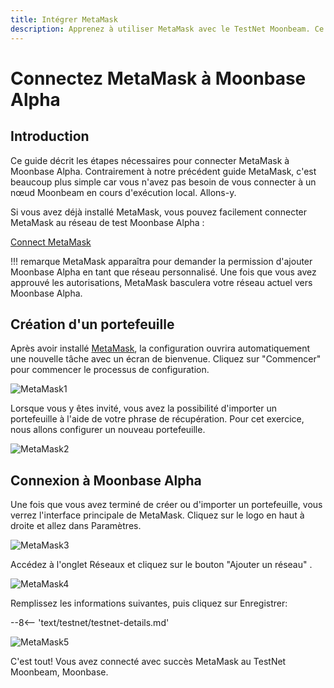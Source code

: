 ```yaml
---
title: Intégrer MetaMask
description: Apprenez à utiliser MetaMask avec le TestNet Moonbeam. Ce tutoriel vous montre comment connecter une installation par défaut de MetaMask à Moonbase Alpha.
---
```


# Connectez MetaMask à Moonbase Alpha

## Introduction

Ce guide décrit les étapes nécessaires pour connecter MetaMask à Moonbase Alpha. Contrairement à notre précédent guide MetaMask, c'est beaucoup plus simple car vous n'avez pas besoin de vous connecter à un nœud Moonbeam en cours d'exécution local. Allons-y.

Si vous avez déjà installé MetaMask, vous pouvez facilement connecter MetaMask au réseau de test Moonbase Alpha :

<div class="button-wrapper">
    <a href="#" class="md-button connectMetaMask">Connect MetaMask</a>
</div>

!!! remarque
    MetaMask apparaîtra pour demander la permission d'ajouter Moonbase Alpha en tant que réseau personnalisé. Une fois que vous avez approuvé les autorisations, MetaMask basculera votre réseau actuel vers Moonbase Alpha.
## Création d'un portefeuille

Après avoir installé [MetaMask](https://metamask.io), la configuration ouvrira automatiquement une nouvelle tâche avec un écran de bienvenue. Cliquez sur "Commencer" pour commencer le processus de configuration.

![MetaMask1](/images/testnet/testnet-metamask1.png)

Lorsque vous y êtes invité, vous avez la possibilité d'importer un portefeuille à l'aide de votre phrase de récupération. Pour cet exercice, nous allons configurer un nouveau portefeuille.

![MetaMask2](/images/testnet/testnet-metamask2.png)

## Connexion à Moonbase Alpha

Une fois que vous avez terminé de créer ou d'importer un portefeuille, vous verrez l'interface principale de MetaMask. Cliquez sur le logo en haut à droite et allez dans Paramètres.

![MetaMask3](/images/testnet/testnet-metamask3.png)

Accédez à l'onglet Réseaux et cliquez sur le bouton "Ajouter un réseau" .

![MetaMask4](/images/testnet/testnet-metamask4.png)

Remplissez les informations suivantes, puis cliquez sur Enregistrer:

--8<-- 'text/testnet/testnet-details.md'

![MetaMask5](/images/testnet/testnet-metamask5.png)

C'est tout! Vous avez connecté avec succès MetaMask au TestNet Moonbeam, Moonbase.
